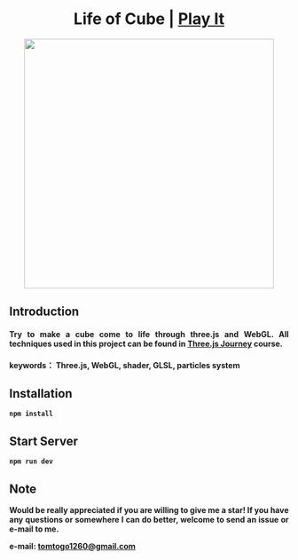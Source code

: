 <h1 align="center">
Life of Cube | <a href="https://tomhsiao1260.github.io/life-of-cube/" target="_blank">Play It<a/>
</h1>

<p align="center">
    <img src="./src/assets/life-of-cube.gif" width="450px"/>
</p>

## Introduction

<h4 align="justify">
Try to make a cube come to life through three.js and WebGL. All techniques used in this project can be found in <a href="https://threejs-journey.xyz/" target="_blank">Three.js Journey<a/> course.
<h4/>

<h4>
keywords： Three.js, WebGL, shader, GLSL, particles system
<h4/>

## Installation

```
npm install
```

## Start Server

```
npm run dev
```

## Note

Would be really appreciated if you are willing to give me a star!
If you have any questions or somewhere I can do better, welcome to send an issue or e-mail to me.

e-mail: tomtogo1260@gmail.com
